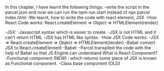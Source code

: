 In this chapter, I have learnt the following things:
-write the script in the parcel.json and now we can run the npm run start instead of npx parcel index.html
-We learnt, how to write the code with react element, JSX
-How React Code works:
React.createElement => Object => HTMLElement(render)

-JSX: 
    -Javascript syntax which is easier to create.
    -JSX is not HTML and it can't return HTML
    -JSX has HTML like syntax.
-How JSX Code works:
-JSX => React.createElement => Object => HTMLElement(render)
    -Babel convert JSX to React.createElement
-Babel:
    -Parcel transpiled the code with the help of Babel so that JS Engine can understand
What is React Component?
    -Functional component (NEW) : which returns some piece of JSX is known as Functional component.
    -Class base component (OLD)
    
